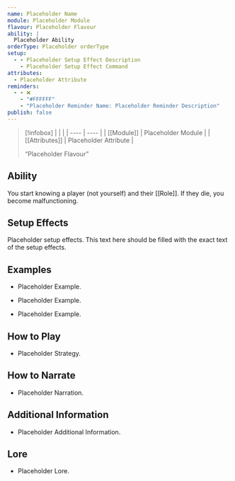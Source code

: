 ```yaml
---
name: Placeholder Name
module: Placeholder Module
flavour: Placeholder Flavour
ability: |
  Placeholder Ability
orderType: Placeholder orderType
setup:
  - - Placeholder Setup Effect Description
    - Placeholder Setup Effect Command
attributes:
  - Placeholder Attribute
reminders:
  - - ❌
    - "#FFFFFF"
    - "Placeholder Reminder Name: Placeholder Reminder Description"
publish: false
---
```

> [!infobox]
> |  |  |
> | ---- | ---- |
> | [[Module]] | Placeholder Module |
> | [[Attributes]] | Placeholder Attribute |
> 
>  “Placeholder Flavour”

## Ability
You start knowing a player (not yourself) and their [[Role]]. If they die, you become malfunctioning.

## Setup Effects
Placeholder setup effects. This text here should be filled with the exact text of the setup effects.

## Examples
- Placeholder Example.

- Placeholder Example.

- Placeholder Example.

## How to Play
- Placeholder Strategy.

## How to Narrate
- Placeholder Narration.

## Additional Information
- Placeholder Additional Information.

## Lore
- Placeholder Lore.